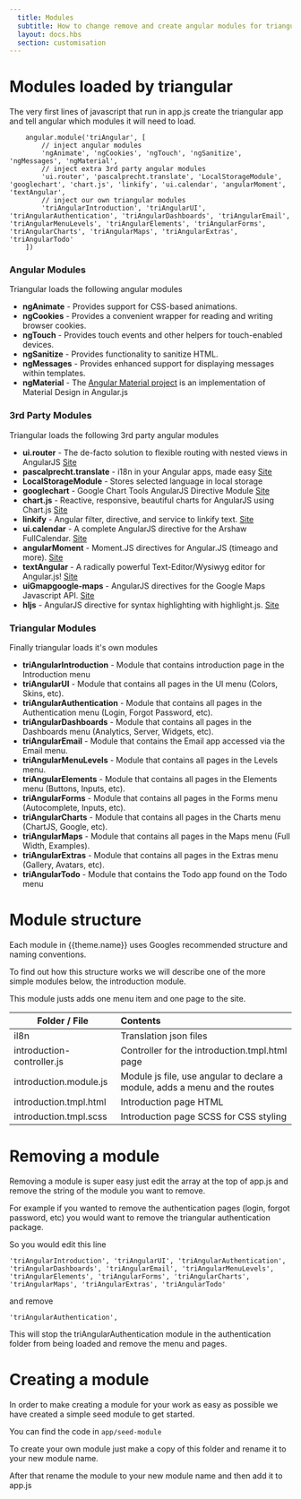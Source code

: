 ```yaml
---
  title: Modules
  subtitle: How to change remove and create angular modules for triangular
  layout: docs.hbs
  section: customisation
---
```


# Modules loaded by triangular

The very first lines of javascript that run in app.js create the triangular app and tell angular which modules it will need to load.

        angular.module('triAngular', [
            // inject angular modules
            'ngAnimate', 'ngCookies', 'ngTouch', 'ngSanitize', 'ngMessages', 'ngMaterial',
            // inject extra 3rd party angular modules
            'ui.router', 'pascalprecht.translate', 'LocalStorageModule', 'googlechart', 'chart.js', 'linkify', 'ui.calendar', 'angularMoment', 'textAngular',
            // inject our own triangular modules
            'triAngularIntroduction', 'triAngularUI', 'triAngularAuthentication', 'triAngularDashboards', 'triAngularEmail', 'triAngularMenuLevels', 'triAngularElements', 'triAngularForms', 'triAngularCharts', 'triAngularMaps', 'triAngularExtras', 'triAngularTodo'
        ])

### Angular Modules

Triangular loads the following angular modules

- **ngAnimate** - Provides support for CSS-based animations.
- **ngCookies** - Provides a convenient wrapper for reading and writing browser cookies.
- **ngTouch** - Provides touch events and other helpers for touch-enabled devices.
- **ngSanitize** - Provides functionality to sanitize HTML.
- **ngMessages** - Provides enhanced support for displaying messages within templates.
- **ngMaterial** - The [Angular Material project](https://material.angularjs.org/) is an implementation of Material Design in Angular.js

### 3rd Party Modules

Triangular loads the following 3rd party angular modules

- **ui.router** - The de-facto solution to flexible routing with nested views in AngularJS [Site](http://angular-ui.github.io/ui-router/site/)
- **pascalprecht.translate** - i18n in your Angular apps, made easy [Site](https://angular-translate.github.io/)
- **LocalStorageModule** - Stores selected language in local storage
- **googlechart** - Google Chart Tools AngularJS Directive Module [Site](http://angular-google-chart.github.io/angular-google-chart)
- **chart.js** - Reactive, responsive, beautiful charts for AngularJS using Chart.js [Site](http://jtblin.github.io/angular-chart.js)
- **linkify** - Angular filter, directive, and service to linkify text. [Site](https://github.com/scottcorgan/angular-linkify)
- **ui.calendar** - A complete AngularJS directive for the Arshaw FullCalendar. [Site](http://angular-ui.github.io/ui-calendar/)
- **angularMoment** - Moment.JS directives for Angular.JS (timeago and more). [Site](https://github.com/urish/angular-moment)
- **textAngular** - A radically powerful Text-Editor/Wysiwyg editor for Angular.js! [Site](https://github.com/fraywing/textAngular)
- **uiGmapgoogle-maps** - AngularJS directives for the Google Maps Javascript API. [Site](https://github.com/angular-ui/angular-google-maps)
- **hljs** - AngularJS directive for syntax highlighting with highlight.js. [Site](https://github.com/pc035860/angular-highlightjs)

### Triangular Modules

Finally triangular loads it's own modules

- **triAngularIntroduction** - Module that contains introduction page in the Introduction menu
- **triAngularUI** - Module that contains all pages in the UI menu (Colors, Skins, etc).
- **triAngularAuthentication** - Module that contains all pages in the Authentication menu (Login, Forgot Password, etc).
- **triAngularDashboards** - Module that contains all pages in the Dashboards menu (Analytics, Server, Widgets, etc).
- **triAngularEmail** - Module that contains the Email app accessed via the Email menu.
- **triAngularMenuLevels** - Module that contains all pages in the Levels menu.
- **triAngularElements** - Module that contains all pages in the Elements menu (Buttons, Inputs, etc).
- **triAngularForms** - Module that contains all pages in the Forms menu (Autocomplete, Inputs, etc).
- **triAngularCharts** - Module that contains all pages in the Charts menu (ChartJS, Google, etc).
- **triAngularMaps** - Module that contains all pages in the Maps menu (Full Width, Examples).
- **triAngularExtras** - Module that contains all pages in the Extras menu (Gallery, Avatars, etc).
- **triAngularTodo** - Module that contains the Todo app found on the Todo menu

# Module structure

Each module in {{theme.name}} uses Googles recommended structure and naming conventions.

To find out how this structure works we will describe one of the more simple modules below, the introduction module.

This module justs adds one menu item and one page to the site.

|       Folder / File        |                                   Contents                                  |
| -------------------------- | :-------------------------------------------------------------------------- |
| il8n                       | Translation json files                                                      |
| introduction-controller.js | Controller for the introduction.tmpl.html page                              |
| introduction.module.js     | Module js file, use angular to declare a module, adds a menu and the routes |
| introduction.tmpl.html     | Introduction page HTML                                                      |
| introduction.tmpl.scss     | Introduction page SCSS for CSS styling                                      |

# Removing a module

Removing a module is super easy just edit the array at the top of app.js and remove the string of the module you want to remove.

For example if you wanted to remove the authentication pages (login, forgot password, etc) you would want to remove the triangular authentication package.

So you would edit this line

    'triAngularIntroduction', 'triAngularUI', 'triAngularAuthentication', 'triAngularDashboards', 'triAngularEmail', 'triAngularMenuLevels', 'triAngularElements', 'triAngularForms', 'triAngularCharts', 'triAngularMaps', 'triAngularExtras', 'triAngularTodo'

and remove

    'triAngularAuthentication',

This will stop the triAngularAuthentication module in the authentication folder from being loaded and remove the menu and pages.


# Creating a module

In order to make creating a module for your work as easy as possible we have created a simple seed module to get started.

You can find the code in <code>app/seed-module</code>

To create your own module just make a copy of this folder and rename it to your new module name.

After that rename the module to your new module name and then add it to app.js

